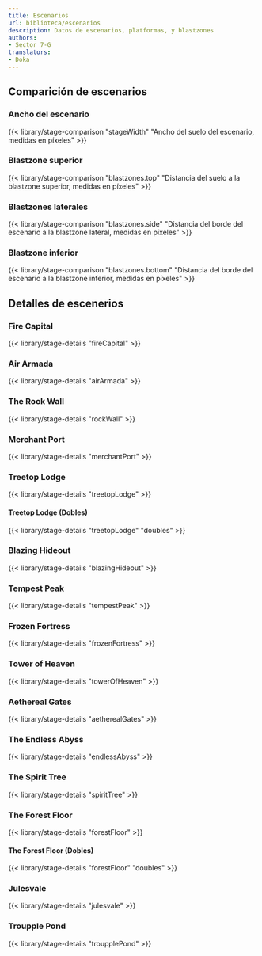 ```yaml
---
title: Escenarios
url: biblioteca/escenarios
description: Datos de escenarios, platformas, y blastzones
authors:
- Sector 7-G
translators:
- Doka
---
```


## Comparición de escenarios
### Ancho del escenario
{{< library/stage-comparison "stageWidth" "Ancho del suelo del escenario, medidas en píxeles" >}}
### Blastzone superior
{{< library/stage-comparison "blastzones.top" "Distancia del suelo a la blastzone superior, medidas en píxeles" >}}
### Blastzones laterales
{{< library/stage-comparison "blastzones.side" "Distancia del borde del escenario a la blastzone lateral, medidas en píxeles" >}}
### Blastzone inferior
{{< library/stage-comparison "blastzones.bottom" "Distancia del borde del escenario a la blastzone inferior, medidas en píxeles" >}}

## Detalles de escenerios
### Fire Capital
{{< library/stage-details "fireCapital" >}}
### Air Armada
{{< library/stage-details "airArmada" >}}
### The Rock Wall
{{< library/stage-details "rockWall" >}}
### Merchant Port
{{< library/stage-details "merchantPort" >}}
### Treetop Lodge
{{< library/stage-details "treetopLodge" >}}
#### Treetop Lodge (Dobles)
{{< library/stage-details "treetopLodge" "doubles" >}}
### Blazing Hideout
{{< library/stage-details "blazingHideout" >}}
### Tempest Peak
{{< library/stage-details "tempestPeak" >}}
### Frozen Fortress
{{< library/stage-details "frozenFortress" >}}
### Tower of Heaven
{{< library/stage-details "towerOfHeaven" >}}
### Aethereal Gates
{{< library/stage-details "aetherealGates" >}}
### The Endless Abyss
{{< library/stage-details "endlessAbyss" >}}
### The Spirit Tree
{{< library/stage-details "spiritTree" >}}
### The Forest Floor
{{< library/stage-details "forestFloor" >}}
#### The Forest Floor (Dobles)
{{< library/stage-details "forestFloor" "doubles" >}}
### Julesvale
{{< library/stage-details "julesvale" >}}
### Troupple Pond
{{< library/stage-details "troupplePond" >}}
